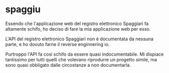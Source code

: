 # spaggiu

Essendo che l'applicazione web del registro elettronico Spaggiari fa altamente schifo, ho deciso di fare la mia applicazione web per esso.

L'API del registro elettronico Spaggiari non è documentata da nessuna parte, e ho dovuto farne il reverse enginnering io.

Purtroppo l'API fa così schifo da essere quasi indocumentabile. Mi dispiace tantissimo per tutti quelli che volevano riprodurre un progetto simile, ma sono quasi obbligato dalle circostanze a non documentarla.
